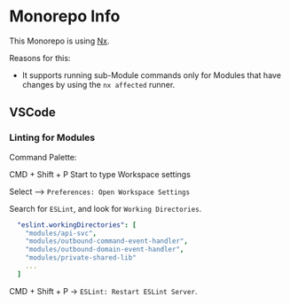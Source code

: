 # Monorepo Info

This Monorepo is using [Nx](https://nx.dev/using-nx/nx-cli).

Reasons for this:

- It supports running sub-Module commands only for Modules that have changes by using the `nx affected` runner.

## VSCode

### Linting for Modules

Command Palette:

CMD + Shift + P
Start to type Workspace settings

Select --> `Preferences: Open Workspace Settings`

Search for `ESLint`, and look for `Working Directories`.

```yaml
  "eslint.workingDirectories": [
    "modules/api-svc",
    "modules/outbound-command-event-handler",
    "modules/outbound-domain-event-handler",
    "modules/private-shared-lib"
    ...
  ]
```

CMD + Shift + P -> `ESLint: Restart ESLint Server`.
